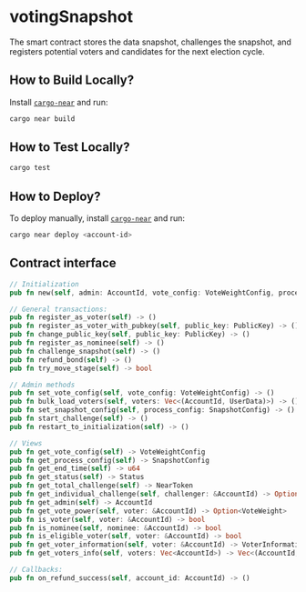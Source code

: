 # votingSnapshot

The smart contract stores the data snapshot, challenges the snapshot, and registers potential voters and candidates for the next election cycle.

## How to Build Locally?

Install [`cargo-near`](https://github.com/near/cargo-near) and run:

```bash
cargo near build
```

## How to Test Locally?

```bash
cargo test
```

## How to Deploy?

To deploy manually, install [`cargo-near`](https://github.com/near/cargo-near) and run:

```bash
cargo near deploy <account-id>
```

## Contract interface

```rust
// Initialization
pub fn new(self, admin: AccountId, vote_config: VoteWeightConfig, process_config: SnapshotConfig) -> Promise

// General transactions:
pub fn register_as_voter(self) -> ()
pub fn register_as_voter_with_pubkey(self, public_key: PublicKey) -> ()
pub fn change_public_key(self, public_key: PublicKey) -> ()
pub fn register_as_nominee(self) -> ()
pub fn challenge_snapshot(self) -> ()
pub fn refund_bond(self) -> ()
pub fn try_move_stage(self) -> bool

// Admin methods
pub fn set_vote_config(self, vote_config: VoteWeightConfig) -> ()
pub fn bulk_load_voters(self, voters: Vec<(AccountId, UserData)>) -> ()
pub fn set_snapshot_config(self, process_config: SnapshotConfig) -> ()
pub fn start_challenge(self) -> ()
pub fn restart_to_initialization(self) -> ()

// Views
pub fn get_vote_config(self) -> VoteWeightConfig
pub fn get_process_config(self) -> SnapshotConfig
pub fn get_end_time(self) -> u64
pub fn get_status(self) -> Status
pub fn get_total_challenge(self) -> NearToken
pub fn get_individual_challenge(self, challenger: &AccountId) -> Option<NearToken>
pub fn get_admin(self) -> AccountId
pub fn get_vote_power(self, voter: &AccountId) -> Option<VoteWeight>
pub fn is_voter(self, voter: &AccountId) -> bool
pub fn is_nominee(self, nominee: &AccountId) -> bool
pub fn is_eligible_voter(self, voter: &AccountId) -> bool
pub fn get_voter_information(self, voter: &AccountId) -> VoterInformation
pub fn get_voters_info(self, voters: Vec<AccountId>) -> Vec<(AccountId, VoterInformation)>

// Callbacks:
pub fn on_refund_success(self, account_id: AccountId) -> ()
```
